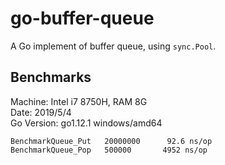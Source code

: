 # go-buffer-queue
A  Go implement of buffer queue, using `sync.Pool`. <br/>

## Benchmarks

Machine: Intel i7 8750H, RAM 8G <br/>
Date: 2019/5/4 <br/>
Go Version: go1.12.1 windows/amd64 <br/>

```
BenchmarkQueue_Put   20000000	   92.6 ns/op
BenchmarkQueue_Pop   500000	      4952 ns/op
```
